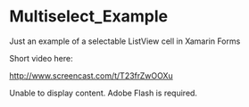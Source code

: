 # Multiselect_Example
Just an example of a selectable ListView cell in Xamarin Forms

Short video here:

http://www.screencast.com/t/T23frZwOOXu

<!-- copy and paste. Modify height and width if desired. -->
 <object id="scPlayer"  width="484" height="804" type="application/x-shockwave-flash" data="http://content.screencast.com/users/TorbenKruse/folders/Default/media/aec69191-5024-4f57-8c67-57571c3c9d86/bootstrap.swf" >
 <param name="movie" value="http://content.screencast.com/users/TorbenKruse/folders/Default/media/aec69191-5024-4f57-8c67-57571c3c9d86/bootstrap.swf" />
 <param name="quality" value="high" />
 <param name="bgcolor" value="#FFFFFF" />
 <param name="flashVars" value="containerwidth=484&containerheight=804&content=http://content.screencast.com/users/TorbenKruse/folders/Default/media/aec69191-5024-4f57-8c67-57571c3c9d86/ScreenCapture_2015-8-19%2014.30.46.swf&blurover=false" />
 <param name="allowFullScreen" value="true" />
 <param name="scale" value="showall" />
 <param name="allowScriptAccess" value="always" />
 <param name="base" value="http://content.screencast.com/users/TorbenKruse/folders/Default/media/aec69191-5024-4f57-8c67-57571c3c9d86/" />
 Unable to display content. Adobe Flash is required.
</object> 
